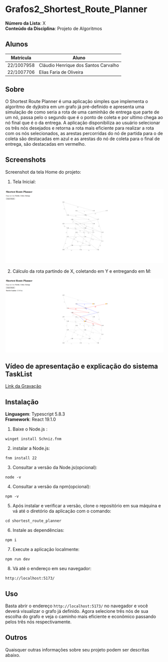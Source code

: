 # Grafos2_Shortest_Route_Planner

**Número da Lista**: X<br>
**Conteúdo da Disciplina**: Projeto de Algoritmos<br>

## Alunos
|Matrícula | Aluno |
| -- | -- |
| 22/1007958  |  Cláudio Henrique dos Santos Carvalho |
| 22/1007706  |  Elias Faria de Oliveira |

## Sobre
O Shortest Route Planner é uma aplicação simples que implementa o algoritmo de dyjkstra em um grafo já pré-definido e apresenta uma simulação de como seria a rota de uma caminhão de entrega que parte de um nó, passa pelo o segundo que é o ponto de coleta e por ultimo chega ao nó final que é o da entrega. A aplicação disponibiliza ao usuário selecionar os três nós desejados e retorna a rota mais eficiente para realizar a rota com os nós selecionados, as arestas percorridas do nó de partida para o de coleta são destacadas em azul e as arestas do nó de coleta para o final de entrega, são destacadas em vermelho.

## Screenshots

Screenshot da tela Home do projeto:

1. Tela Inicial:

![Tela Inicial](./shortest_route_planner/src/assets/image1.png)

2. Cálculo da rota partindo de X, coletando em Y e entregando em M:

![Tela Inicial](./shortest_route_planner/src/assets/image2.png)

## Vídeo de apresentação e explicação do sistema TaskList

[Link da Gravação]()

## Instalação 
**Linguagem**: Typescript 5.8.3<br>
**Framework**: React 19.1.0<br>

1. Baixe o Node.js :
```
winget install Schniz.fnm
```

2. instalar a Node.js:
```
fnm install 22
```

3. Consultar a versão da Node.js(opcional):
```
node -v 
```

4. Consultar a versão da npm(opcional):
```
npm -v
```

5. Após instalar e verificar a versão, clone o repositório em sua máquina e vá até o diretório da aplicação com o comando:
```
cd shortest_route_planner
```

6. Instale as dependências:
```
npm i
```

7. Execute a aplicação localmente:
```
npm run dev
```

8. Vá até o endereço em seu navegador:
```
http://localhost:5173/
```

## Uso 

Basta abrir o endereço ```http://localhost:5173/``` no navegador e você deverá visualizar o grafo já definido. Agora selecione três nós de sua escolha do grafo e veja o caminho mais eficiente e econômico passando pelos três nós respectivamente.

## Outros 
Quaisquer outras informações sobre seu projeto podem ser descritas abaixo.